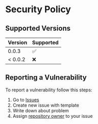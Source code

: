 # Security Policy

## Supported Versions

| Version | Supported          |
|---------|--------------------|
| 0.0.3   | :white_check_mark: |
| < 0.0.2 | :x:                |

## Reporting a Vulnerability

To report a vulnerability follow this steps:

1. Go to [Issues](https://github.com/stbestichhh/nest-sequelize-repository/issues)
2. Create new issue with template
3. Write down about problem
4. Assign [repository owner](https://github.com/stbestichhh) to your issue
